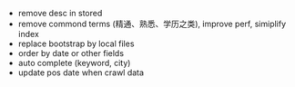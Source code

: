 
- remove desc in stored
- remove commond terms (精通、熟悉、学历之类), improve perf, simiplify index
- replace bootstrap by local files
- order by date or other fields
- auto complete (keyword, city)
- update pos date when crawl data
